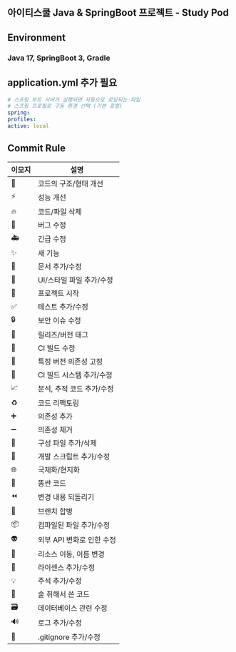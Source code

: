 ## 아이티스쿨 Java & SpringBoot 프로젝트 - Study Pod

## Environment
### Java 17, SpringBoot 3, Gradle

## application.yml 추가 필요
```yaml
# 스프링 부트 서버가 실행되면 자동으로 로딩되는 파일
# 스프링 프로필로 구동 환경 선택 (기본 로컬)
spring:
profiles:
active: local
```

## Commit Rule

| 이모지                      | 설명                      |
| --------------------------- | ------------------------- |
| :art:                       | 코드의 구조/형태 개선     |
| :zap:                       | 성능 개선                 |
| :fire:                      | 코드/파일 삭제            |
| :bug:                       | 버그 수정                 |
| :ambulance:                 | 긴급 수정                 |
| :sparkles:                  | 새 기능                   |
| :memo:                      | 문서 추가/수정            |
| :lipstick:                  | UI/스타일 파일 추가/수정  |
| :tada:                      | 프로젝트 시작             |
| :white_check_mark:          | 테스트 추가/수정          |
| :lock:                      | 보안 이슈 수정            |
| :bookmark:                  | 릴리즈/버전 태그          |
| :green_heart:               | CI 빌드 수정              |
| :pushpin:                   | 특정 버전 의존성 고정     |
| :construction_worker:       | CI 빌드 시스템 추가/수정  |
| :chart_with_upwards_trend:  | 분석, 추적 코드 추가/수정 |
| :recycle:                   | 코드 리팩토링             |
| :heavy_plus_sign:           | 의존성 추가               |
| :heavy_minus_sign:          | 의존성 제거               |
| :wrench:                    | 구성 파일 추가/삭제       |
| :hammer:                    | 개발 스크립트 추가/수정   |
| :globe_with_meridians:      | 국제화/현지화             |
| :poop:                      | 똥싼 코드                 |
| :rewind:                    | 변경 내용 되돌리기        |
| :twisted_rightwards_arrows: | 브랜치 합병               |
| :package:                   | 컴파일된 파일 추가/수정   |
| :alien:                     | 외부 API 변화로 인한 수정 |
| :truck:                     | 리소스 이동, 이름 변경    |
| :page_facing_up:            | 라이센스 추가/수정        |
| :bulb:                      | 주석 추가/수정            |
| :beers:                     | 술 취해서 쓴 코드         |
| :card_file_box:             | 데이터베이스 관련 수정    |
| :loud_sound:                | 로그 추가/수정            |
| :see_no_evil:               | .gitignore 추가/수정      |

